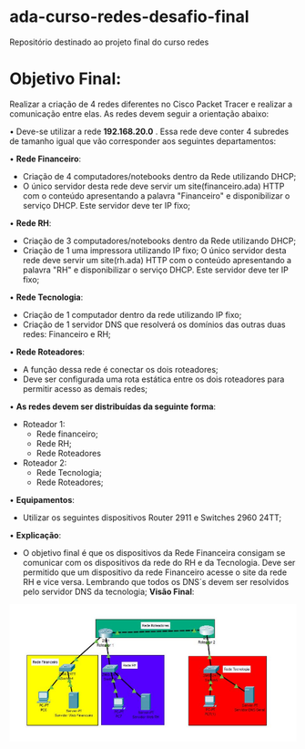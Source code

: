 # ada-curso-redes-desafio-final
Repositório destinado ao projeto final do curso redes

# Objetivo Final:

Realizar a criação de 4 redes diferentes no Cisco Packet Tracer e realizar a comunicação entre elas. As redes devem seguir a orientação abaixo:

• Deve-se utilizar a rede **192.168.20.0** . Essa rede deve conter 4 subredes de tamanho igual que vão corresponder aos seguintes departamentos:

• **Rede Financeiro**:

- Criação de 4 computadores/notebooks dentro da Rede utilizando DHCP;
- O único servidor desta rede deve servir um site(financeiro.ada) HTTP com o conteúdo apresentando a palavra "Financeiro" e disponibilizar o serviço DHCP. Este servidor deve ter IP fixo;

• **Rede RH**:

- Criação de 3 computadores/notebooks dentro da Rede utilizando DHCP;
- Criação de 1 uma impressora utilizando IP fixo;
O único servidor desta rede deve servir um site(rh.ada) HTTP com o conteúdo apresentando a palavra "RH" e disponibilizar o serviço DHCP. Este servidor deve ter IP fixo;

• **Rede Tecnologia**:

- Criação de 1 computador dentro da rede utilizando IP fixo;
- Criação de 1 servidor DNS que resolverá os domínios das outras duas redes: Financeiro e RH; 

• **Rede Roteadores**:

- A função dessa rede é conectar os dois roteadores;
- Deve ser configurada uma rota estática entre os dois roteadores para permitir acesso as demais redes;

• **As redes devem ser distribuídas da seguinte forma**:
    
- Roteador 1:
    - Rede financeiro;
    - Rede RH;
    - Rede Roteadores
- Roteador 2:
    - Rede Tecnologia;
    - Rede Roteadores;

• **Equipamentos**:
    
- Utilizar os seguintes dispositivos Router 2911 e Switches 2960 24TT;

• **Explicação**:

- O objetivo final é que os dispositivos da Rede Financeira consigam se comunicar com os dispositivos da rede do RH e da Tecnologia.  Deve ser permitido que um dispositivo da rede Financeiro acesse o site da rede RH e vice versa. Lembrando que todos os DNS´s devem ser resolvidos pelo servidor DNS da tecnologia;
**Visão Final**:

![Projeto final](exemplo.jpg)
